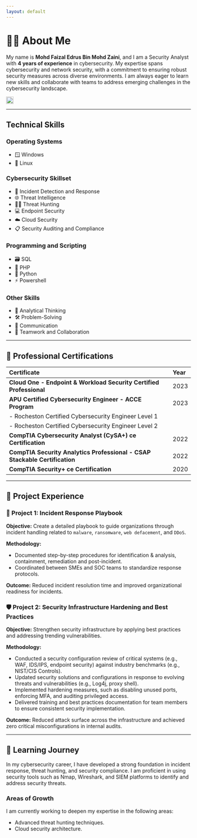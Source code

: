 ```yaml
---
layout: default
---
```


# 🧑‍💻 About Me

My name is **Mohd Faizal Edrus Bin Mohd Zaini**, and I am a Security Analyst with **4 years of experience** in cybersecurity. My expertise spans cybersecurity and network security, with a commitment to ensuring robust security measures across diverse environments. I am always eager to learn new skills and collaborate with teams to address emerging challenges in the cybersecurity landscape.

<a href="https://www.linkedin.com/in/faizal-edrus" target="_blank" title="Faizal Edrus LinkedIn Profile">
<img src="https://cdn-icons-png.flaticon.com/512/174/174857.png" alt="LinkedIn" width="20" height="20">
</a>

* * *

## Technical Skills

### Operating Systems

* 🪟 Windows
* 🐧 Linux

### Cybersecurity Skillset

* 🚨 Incident Detection and Response
* 🌐 Threat Intelligence
* 🕵️‍♂️ Threat Hunting
* 💻 Endpoint Security
* ☁️ Cloud Security
* 📋 Security Auditing and Compliance

### Programming and Scripting

* 🗃️ SQL
* 🐘 PHP
* 🐍 Python
* ⚡ Powershell
  
### Other Skills

* 🧠 Analytical Thinking
* 🛠️ Problem-Solving
* 💬 Communication
* 🤝 Teamwork and Collaboration

* * *

## 📜 Professional Certifications

| Certificate        | Year          |
|:-------------|:------------------|
| **Cloud One - Endpoint & Workload Security Certified Professional** | 2023 |
| **APU Certified Cybersecurity Engineer - ACCE Program** | 2023   |
|   - Rocheston Certified Cybersecurity Engineer Level 1 |      |
|   - Rocheston Certified Cybersecurity Engineer Level 2 |      |
| **CompTIA Cybersecurity Analyst (CySA+) ce Certification** | 2022    |
| **CompTIA Security Analytics Professional - CSAP Stackable Certification** | 2022    |
| **CompTIA Security+ ce Certification** | 2020   |

* * *

## 💼 Project Experience

### 📖 Project 1: **Incident Response Playbook**
**Objective:** Create a detailed playbook to guide organizations through incident handling related to `malware`, `ransomware`, `web defacement`, and `DDoS`.

**Methodology:**  
* Documented step-by-step procedures for identification & analysis, containment, remediation and post-incident.  
* Coordinated between SMEs and SOC teams to standardize response protocols.

**Outcome:** Reduced incident resolution time and improved organizational readiness for incidents.

### 🛡️ Project 2: **Security Infrastructure Hardening and Best Practices**
**Objective:** Strengthen security infrastructure by applying best practices and addressing trending vulnerabilities.

**Methodology:**
* Conducted a security configuration review of critical systems (e.g., WAF, IDS/IPS, endpoint security) against industry benchmarks (e.g., NIST/CIS Controls).
* Updated security solutions and configurations in response to evolving threats and vulnerabilities (e.g., Log4j, proxy shell).
* Implemented hardening measures, such as disabling unused ports, enforcing MFA, and auditing privileged access.
* Delivered training and best practices documentation for team members to ensure consistent security implementation.
  
**Outcome:** Reduced attack surface across the infrastructure and achieved zero critical misconfigurations in internal audits.

* * *

## 🚀 Learning Journey

In my cybersecurity career, I have developed a strong foundation in incident response, threat hunting, and security compliance. I am proficient in using security tools such as Nmap, Wireshark, and SIEM platforms to identify and address security threats.

### Areas of Growth
I am currently working to deepen my expertise in the following areas:  
- Advanced threat hunting techniques.  
- Cloud security architecture.
